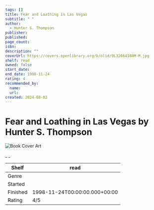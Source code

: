 ```yaml
---
tags: []
title: Fear and Loathing in Las Vegas
subtitle: " "
author:
  - Hunter S. Thompson
publisher:
published:
page_count:
isbn:
description: ""
coverUrl: https://covers.openlibrary.org/b/olid/OL32664180M-M.jpg
shelf: read
owned: false
start_date:
end_date: 1998-11-24
rating: 4
recommended_by:
  name:
  url:
created: 2024-08-02
---
```


# Fear and Loathing in Las Vegas by Hunter S. Thompson

![Book Cover Art](https://covers.openlibrary.org/b/olid/OL32664180M-M.jpg)

_ _

| Shelf | read |
| --- | --- |
| Genre |  |
| Started |  |
| Finished | 1998-11-24T00:00:00.000+00:00 |
| Rating | 4/5 |
